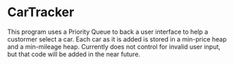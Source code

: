 # CarTracker

This program uses a Priority Queue to back a user interface to help a custormer select a car. Each car as it is added is stored in a min-price heap and a min-mileage heap. Currently does not control for invalid user input,  but that code will be added in the near future.
